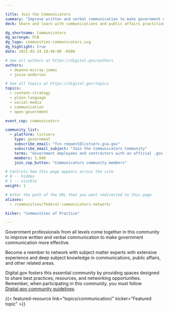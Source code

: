 ```yaml
---

title: Join the Communicators
summary: "Improve written and verbal communication to make government more effective."
deck: Share and learn with communications and public affairs practitioners.

dg_shortname: Communicators
dg_acronym: FCN
dg_logo: communities-communicators.svg
dg_highlight: true
date: 2021-02-24 18:49:00 -0500

# See all authors at https://digital.gov/authors
authors:
  - deanna-mccray-james
  - josie-anderson

# See all topics at https://digital.gov/topics
topics:
  - content-strategy
  - plain-language
  - social-media
  - communication
  - open-government

event_cop: communicators

community_list:
  - platform: listserv
    type: government
    subscribe_email: "fcn-request@listserv.gsa.gov"
    subscribe_email_subject: "Join the Communicators Community"
    terms: "Government employees and contractors with an official .gov or .mil email are eligible to join."
    members: 3,048
    join_cop_button: "Communicators community members"

# Controls how this page appears across the site
# 0 -- hidden
# 1 -- visible
weight: 1

# Enter the path of the URL that you want redirected to this page
aliases:
  - /communities/federal-communicators-network/

kicker: "Communities of Practice"

---
```


Government professionals from all levels come together in this community to improve written and verbal communication to make government communication more effective.

Become a member to network with subject matter experts with extensive experience and deep subject knowledge in communications, public affairs, and other related areas.

Digital.gov fosters this essential community by providing spaces designed to share best practices, resources, and networking opportunities. Remember, when participating in this community, you must follow [Digital.gov community guidelines](https://digital.gov/communities/community-guidelines/).

{{< featured-resource link="topics/communication/" kicker="Featured topic" >}}
